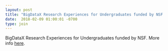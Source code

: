 ```yaml
---
layout: post
title: "BigDataX Research Experiences for Undergraduates funded by NSF."
date:  2018-02-09 01:00:01 -0700
type: join
---
```

BigDataX Research Experiences for Undergraduates funded by NSF. More info [here](http://datasys.cs.iit.edu/grants/BigDataX/).

